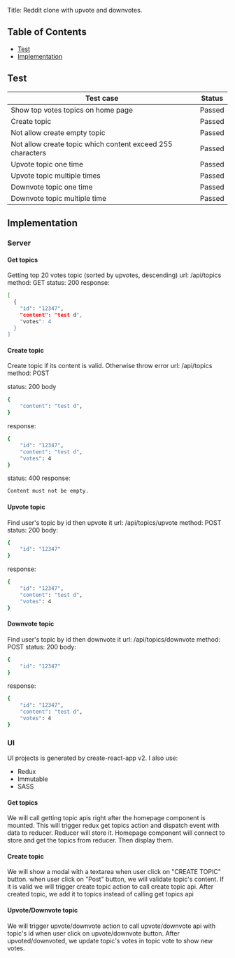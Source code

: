 Title: Reddit clone with upvote and downvotes.

## Table of Contents
- [Test](#test)
- [Implementation](#implementation)

## Test

| Test case | Status |
| --- | --- |
| Show top votes topics on home page | Passed |
| Create topic | Passed |
| Not allow create empty topic | Passed |
| Not allow create topic which content exceed 255 characters | Passed
| Upvote topic one time | Passed |
| Upvote topic multiple times | Passed |
| Downvote topic one time | Passed |
| Downvote topic multiple time | Passed |

## Implementation
### Server
#### Get topics
Getting top 20 votes topic (sorted by upvotes, descending)
url: /api/topics
method: GET
status: 200
response:
```sh
[
  {
    "id": "12347",
    "content": "test d",
    "votes": 4
  }
]
```
#### Create topic
Create topic if its content is valid. Otherwise throw error
url: /api/topics
method: POST

status: 200
body
```sh
{
    "content": "test d",
}
```
response:
```sh
{
    "id": "12347",
    "content": "test d",
    "votes": 4
}
```

status: 400
response:
```sh
Content must not be empty.
```
#### Upvote topic
Find user's topic by id then upvote it
url: /api/topics/upvote
method: POST
status: 200
body:
```sh
{
    "id": "12347"
}
```
response:
```sh
{
    "id": "12347",
    "content": "test d",
    "votes": 4
}
```
#### Downvote topic
Find user's topic by id then downvote it
url: /api/topics/downvote
method: POST
status: 200
body:
```sh
{
    "id": "12347"
}
```
response:
```sh
{
    "id": "12347",
    "content": "test d",
    "votes": 4
}
```

### UI
UI projects is generated by create-react-app v2. I also use:
- Redux
- Immutable
- SASS

#### Get topics
We will call getting topic apis right after the homepage component is mounted. This will trigger redux get topics action and dispatch event with data to reducer. Reducer will store it. Homepage component will connect to store and get the topics from reducer. Then display them.
#### Create topic
We will show a modal with a textarea when user click on "CREATE TOPIC" button. when user click on "Post" button, we will validate topic's content. If it is valid we will trigger create topic action to call create topic api. After created topic, we add it to topics instead of calling get topics api
#### Upvote/Downvote topic
We will trigger upvote/downvote action to call upvote/downvote api with topic's id when user click on upvote/downvote button. After upvoted/downvoted, we update topic's votes in topic vote to show new votes.
